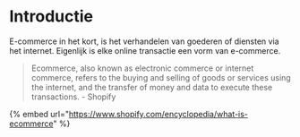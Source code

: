 # Introductie

E-commerce in het kort, is het verhandelen van goederen of diensten via het internet. Eigenlijk is elke online transactie een vorm van e-commerce.

> Ecommerce, also known as electronic commerce or internet commerce, refers to the buying and selling of goods or services using the internet, and the transfer of money and data to execute these transactions. - Shopify

{% embed url="https://www.shopify.com/encyclopedia/what-is-ecommerce" %}

